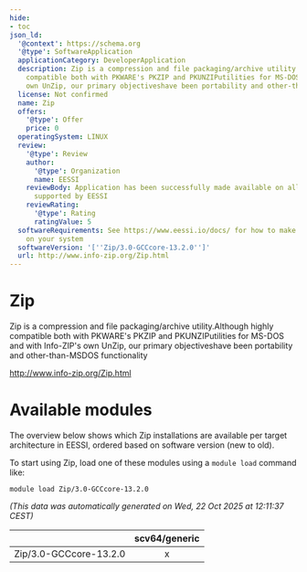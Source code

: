 ```yaml
---
hide:
- toc
json_ld:
  '@context': https://schema.org
  '@type': SoftwareApplication
  applicationCategory: DeveloperApplication
  description: Zip is a compression and file packaging/archive utility.Although highly
    compatible both with PKWARE's PKZIP and PKUNZIPutilities for MS-DOS and with Info-ZIP's
    own UnZip, our primary objectiveshave been portability and other-than-MSDOS functionality
  license: Not confirmed
  name: Zip
  offers:
    '@type': Offer
    price: 0
  operatingSystem: LINUX
  review:
    '@type': Review
    author:
      '@type': Organization
      name: EESSI
    reviewBody: Application has been successfully made available on all architectures
      supported by EESSI
    reviewRating:
      '@type': Rating
      ratingValue: 5
  softwareRequirements: See https://www.eessi.io/docs/ for how to make EESSI available
    on your system
  softwareVersion: '[''Zip/3.0-GCCcore-13.2.0'']'
  url: http://www.info-zip.org/Zip.html
---
```


Zip
===


Zip is a compression and file packaging/archive utility.Although highly compatible both with PKWARE's PKZIP and PKUNZIPutilities for MS-DOS and with Info-ZIP's own UnZip, our primary objectiveshave been portability and other-than-MSDOS functionality

http://www.info-zip.org/Zip.html
# Available modules


The overview below shows which Zip installations are available per target architecture in EESSI, ordered based on software version (new to old).

To start using Zip, load one of these modules using a `module load` command like:

```shell
module load Zip/3.0-GCCcore-13.2.0
```

*(This data was automatically generated on Wed, 22 Oct 2025 at 12:11:37 CEST)*

| |scv64/generic|
| :---: | :---: |
|Zip/3.0-GCCcore-13.2.0|x|
